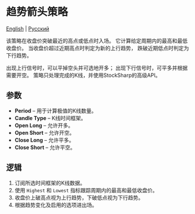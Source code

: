 # 趋势箭头策略
[English](README.md) | [Русский](README_ru.md)

该策略在收盘价突破最近的高点或低点时入场。
它计算给定周期内的最高和最低收盘价。
当收盘价超过近期高点时判定为新的上行趋势，
跌破近期低点时判定为下行趋势。

出现上行信号时，可以平掉空头并可选地开多；
出现下行信号时，可平多并根据需要开空。
策略只处理完成的K线，并使用StockSharp的高级API。

## 参数
- **Period** – 用于计算极值的K线数量。
- **Candle Type** – K线时间框架。
- **Open Long** – 允许开多。
- **Open Short** – 允许开空。
- **Close Long** – 允许平多。
- **Close Short** – 允许平空。

## 逻辑
1. 订阅所选时间框架的K线数据。
2. 使用 `Highest` 和 `Lowest` 指标跟踪周期内的最高和最低收盘价。
3. 收盘价上破高点视为上行趋势，下破低点视为下行趋势。
4. 根据趋势变化及启用的选项进出场。
